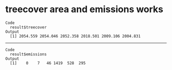 # treecover area and emissions works

    Code
      result$treecover
    Output
      [1] 2054.559 2054.046 2052.358 2018.501 2009.106 2004.831

---

    Code
      result$emissions
    Output
      [1]    0    7   46 1419  528  295

